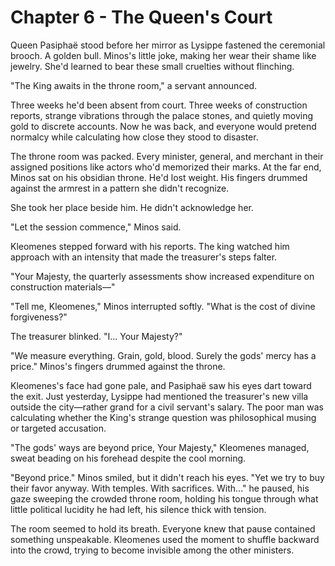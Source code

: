 # Chapter 6 - The Queen's Court

Queen Pasiphaë stood before her mirror as Lysippe fastened the ceremonial brooch. A golden bull. Minos's little joke, making her wear their shame like jewelry. She'd learned to bear these small cruelties without flinching.

"The King awaits in the throne room," a servant announced.

Three weeks he'd been absent from court. Three weeks of construction reports, strange vibrations through the palace stones, and quietly moving gold to discrete accounts. Now he was back, and everyone would pretend normalcy while calculating how close they stood to disaster.

The throne room was packed. Every minister, general, and merchant in their assigned positions like actors who'd memorized their marks. At the far end, Minos sat on his obsidian throne. He'd lost weight. His fingers drummed against the armrest in a pattern she didn't recognize.

She took her place beside him. He didn't acknowledge her.

"Let the session commence," Minos said.

Kleomenes stepped forward with his reports. The king watched him approach with an intensity that made the treasurer's steps falter.

"Your Majesty, the quarterly assessments show increased expenditure on construction materials—"

"Tell me, Kleomenes," Minos interrupted softly. "What is the cost of divine forgiveness?"

The treasurer blinked. "I... Your Majesty?"

"We measure everything. Grain, gold, blood. Surely the gods' mercy has a price." Minos's fingers drummed against the throne. 

Kleomenes's face had gone pale, and Pasiphaë saw his eyes dart toward the exit. Just yesterday, Lysippe had mentioned the treasurer's new villa outside the city—rather grand for a civil servant's salary. The poor man was calculating whether the King's strange question was philosophical musing or targeted accusation.

"The gods' ways are beyond price, Your Majesty," Kleomenes managed, sweat beading on his forehead despite the cool morning.

"Beyond price." Minos smiled, but it didn't reach his eyes. "Yet we try to buy their favor anyway. With temples. With sacrifices. With..." he paused, his gaze sweeping the crowded throne room, holding his tongue through what little political lucidity he had left, his silence thick with tension.

The room seemed to hold its breath. Everyone knew that pause contained something unspeakable. Kleomenes used the moment to shuffle backward into the crowd, trying to become invisible among the other ministers.